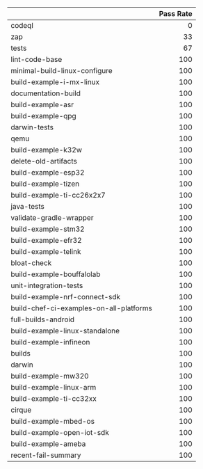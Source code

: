 |                                         |   Pass Rate |
|:----------------------------------------|------------:|
| codeql                                  |           0 |
| zap                                     |          33 |
| tests                                   |          67 |
| lint-code-base                          |         100 |
| minimal-build-linux-configure           |         100 |
| build-example-i-mx-linux                |         100 |
| documentation-build                     |         100 |
| build-example-asr                       |         100 |
| build-example-qpg                       |         100 |
| darwin-tests                            |         100 |
| qemu                                    |         100 |
| build-example-k32w                      |         100 |
| delete-old-artifacts                    |         100 |
| build-example-esp32                     |         100 |
| build-example-tizen                     |         100 |
| build-example-ti-cc26x2x7               |         100 |
| java-tests                              |         100 |
| validate-gradle-wrapper                 |         100 |
| build-example-stm32                     |         100 |
| build-example-efr32                     |         100 |
| build-example-telink                    |         100 |
| bloat-check                             |         100 |
| build-example-bouffalolab               |         100 |
| unit-integration-tests                  |         100 |
| build-example-nrf-connect-sdk           |         100 |
| build-chef-ci-examples-on-all-platforms |         100 |
| full-builds-android                     |         100 |
| build-example-linux-standalone          |         100 |
| build-example-infineon                  |         100 |
| builds                                  |         100 |
| darwin                                  |         100 |
| build-example-mw320                     |         100 |
| build-example-linux-arm                 |         100 |
| build-example-ti-cc32xx                 |         100 |
| cirque                                  |         100 |
| build-example-mbed-os                   |         100 |
| build-example-open-iot-sdk              |         100 |
| build-example-ameba                     |         100 |
| recent-fail-summary                     |         100 |